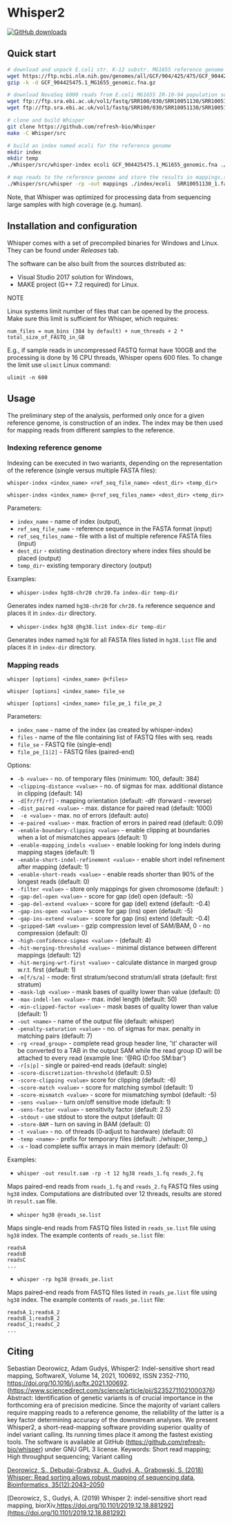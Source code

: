 # Whisper2

[![GitHub downloads](https://img.shields.io/github/downloads/refresh-bio/whisper/total.svg?style=flag&label=GitHub%20downloads)](https://github.com/refresh-bio/Whisper/releases)

## Quick start

```bash
# download and unpack E.coli str. K-12 substr. MG1655 reference genome
wget https://ftp.ncbi.nlm.nih.gov/genomes/all/GCF/904/425/475/GCF_904425475.1_MG1655/GCF_904425475.1_MG1655_genomic.fna.gz
gzip -k -d GCF_904425475.1_MG1655_genomic.fna.gz 

# download NovaSeq 6000 reads from E.coli MG1655 IR-10-94 population sequencing
wget ftp://ftp.sra.ebi.ac.uk/vol1/fastq/SRR100/030/SRR10051130/SRR10051130_1.fastq.gz
wget ftp://ftp.sra.ebi.ac.uk/vol1/fastq/SRR100/030/SRR10051130/SRR10051130_2.fastq.gz

# clone and build Whisper
git clone https://github.com/refresh-bio/Whisper
make -C Whisper/src

# build an index named ecoli for the reference genome
mkdir index
mkdir temp
./Whisper/src/whisper-index ecoli GCF_904425475.1_MG1655_genomic.fna ./index ./temp

# map reads to the reference genome and store the results in mappings.sam
./Whisper/src/whisper -rp -out mappings ./index/ecoli  SRR10051130_1.fastq.gz SRR10051130_1.fastq.gz
```

Note, that Whisper was optimized for processing data from sequencing large samples with high coverage (e.g. human). 

## Installation and configuration

Whisper comes with a set of precompiled binaries for Windows and Linux. They can be found under *Releases* tab.

The software can be also built from the sources distributed as:
* Visual Studio 2017 solution for Windows,
* MAKE project (G++ 7.2 required) for Linux.

NOTE

Linux systems limit number of files that can be opened by the process. Make sure this limit is sufficient for Whisper, which requires:

`num_files = num_bins (384 by default) + num_threads + 2 * total_size_of_FASTQ_in_GB` 

E.g., if sample reads in uncompressed FASTQ format have 100GB and the processing is done by 16 CPU threads, Whisper opens 600 files. To change the limit use `ulimit` Linux command:

`ulimit -n 600`

## Usage

The preliminary step of the analysis, performed only once for a given reference genome, is construction of an index. The index may be then used for mapping reads from different samples to the reference. 

### Indexing reference genome

Indexing can be executed in two wariants, depending on the representation of the reference (single versus multiple FASTA files):

`whisper-index <index_name> <ref_seq_file_name> <dest_dir> <temp_dir>`

`whisper-index <index_name> @<ref_seq_files_name> <dest_dir> <temp_dir>`

Parameters:

* `index_name` - name of index (output),
* `ref_seq_file_name` - reference sequence in the FASTA format (input)
* `ref_seq_files_name` - file with a list of multiple reference FASTA files (input)
* `dest_dir` - existing destination directory where index files should be placed (output)
* `temp_dir`- existing temporary directory (output)

Examples: 
* `whisper-index hg38-chr20 chr20.fa index-dir temp-dir` 

Generates index named `hg38-chr20` for `chr20.fa` reference sequence and places it in `index-dir` directory.

* `whisper-index hg38 @hg38.list index-dir temp-dir` 

Generates index named `hg38` for all FASTA files listed in `hg38.list` file and places it in `index-dir` directory.

### Mapping reads

   `whisper [options] <index_name> @<files>`
   
   `whisper [options] <index_name> file_se`
   
   `whisper [options] <index_name> file_pe_1 file_pe_2`
   
Parameters:
 
 * `index_name`   - name of the index (as created by whisper-index)
 * `files`        - name of the file containing list of FASTQ files with seq. reads
 * `file_se`      - FASTQ file (single-end)
 * `file_pe_[1|2]` - FASTQ files (paired-end)
 
Options:

 * `-b <value>` - no. of temporary files (minimum: 100, default: 384)
 * `-clipping-distance <value>` - no. of sigmas for max. additional distance in clipping (default: 14)
 * `-d[fr/ff/rf]` - mapping orientation (default: -dfr (forward - reverse)
 * `-dist_paired <value>` - max. distance for paired read (default: 1000)
 * ` -e <value>` - max. no of errors (default: auto)
 * `-e-paired <value>` - max. fraction of errors in paired read (default: 0.09)
 * `-enable-boundary-clipping <value>` - enable clipping at boundaries when a lot of mismatches appears (default: 1)
 * `-enable-mapping_indels <value>` - enable looking for long indels during mapping stages (default: 1)
 * `-enable-short-indel-refinement <value>` - enable short indel refinement after mapping (default: 1)
 * `-enable-short-reads <value>` - enable reads shorter than 90% of the longest reads (default: 0)
 * `-filter <value>` - store only mappings for given chromosome (default: )
 * `-gap-del-open <value>` - score for gap (del) open (default: -5)
 * `-gap-del-extend <value>` - score for gap (del) extend (default: -0.4)
 * `-gap-ins-open <value>` - score for gap (ins) open (default: -5)
 * `-gap-ins-extend <value>` - score for gap (ins) extend (default: -0.4)
 * `-gzipped-SAM <value>` - gzip compression level of SAM/BAM, 0 - no compression (default: 0)
 * `-high-confidence-sigmas <value>` - (default: 4)
 * `-hit-merging-threshold <value>` - minimal distance between different mappings (default: 12)
 * `-hit-merging-wrt-first <value>` - calculate distance in marged group w.r.t. first (default: 1)
 * `-m[f/s/a]` - mode: first stratum/second stratum/all strata (default: first stratum)
 * `-mask-lqb <value>` - mask bases of quality lower than value (default: 0)
 * `-max-indel-len <value>` - max. indel length (default: 50)
 * `-min-clipped-factor <value>` - mask bases of quality lower than value (default: 1)
 * `-out <name>` - name of the output file (default: whisper)
 * `-penalty-saturation <value>` - no. of sigmas for max. penalty in matching pairs (default: 7)
 * `-rg <read_group>` - complete read group header line, '\t' character will be converted to a TAB in the output SAM while the read group ID will be attached to every read (example line: '@RG     ID:foo  SM:bar')
 * `-r[s|p]` - single or paired-end reads (default: single)
 * `-score-discretization-threshold` (default: 0.5)
 * `-score-clipping <value>` score for clipping (default: -6)
 * `-score-match <value>` - score for matching symbol (default: 1)
 * `-score-mismatch <value>` - score for mismatching symbol (default: -5)
 * `-sens <value>` - turn on/off sensitive mode (default: 1)
 * `-sens-factor <value>` - sensitivity factor (default: 2.5)
 * `-stdout` - use stdout to store the output (default: 0)
 * `-store-BAM` - turn on saving in BAM (default: 0)
 * `-t <value>` - no. of threads (0-adjust to hardware) (default: 0)
 * `-temp <name>` - prefix for temporary files (default: ./whisper_temp_)
 * `-x` - load complete suffix arrays in main memory (default: 0)
  
  
Examples:

* `whisper -out result.sam -rp -t 12 hg38 reads_1.fq reads_2.fq`

Maps paired-end reads from `reads_1.fq` and `reads_2.fq` FASTQ files using `hg38` index. Computations are distributed over 12 threads,  results are stored in `result.sam` file.

* `whisper hg38 @reads_se.list`

Maps single-end reads from FASTQ files listed in `reads_se.list` file using `hg38` index. The example contents of `reads_se.list` file:
```
readsA
readsB
readsC
...
```

* `whisper -rp hg38 @reads_pe.list`

Maps paired-end reads from FASTQ files listed in `reads_pe.list` file using `hg38` index. The example contents of `reads_pe.list` file:
```
readsA_1;readsA_2
readsB_1;readsB_2
readsC_1;readsC_2
...
```


## Citing

Sebastian Deorowicz, Adam Gudyś,
Whisper2: Indel-sensitive short read mapping,
SoftwareX,
Volume 14,
2021,
100692,
ISSN 2352-7110,
https://doi.org/10.1016/j.softx.2021.100692.
(https://www.sciencedirect.com/science/article/pii/S2352711021000376)
Abstract: Identification of genetic variants is of crucial importance in the forthcoming era of precision medicine. Since the majority of variant callers require mapping reads to a reference genome, the reliability of the latter is a key factor determining accuracy of the downstream analyses. We present Whisper2, a short-read-mapping software providing superior quality of indel variant calling. Its running times place it among the fastest existing tools. The software is available at GitHub (https://github.com/refresh-bio/whisper) under GNU GPL 3 license.
Keywords: Short read mapping; High throughput sequencing; Variant calling


[Deorowicz, S., Debudaj-Grabysz, A., Gudyś, A., Grabowski, S. (2018) Whisper: Read sorting allows robust mapping of sequencing data, Bioinformatics, 35(12):2043–2050](https://academic.oup.com/bioinformatics/advance-article-abstract/doi/10.1093/bioinformatics/bty927/5165374?redirectedFrom=fulltext)


[Deorowicz, S., Gudyś, A. (2019) Whisper 2: indel-sensitive short read mapping, biorXiv,https://doi.org/10.1101/2019.12.18.881292](https://doi.org/10.1101/2019.12.18.881292) 

 
